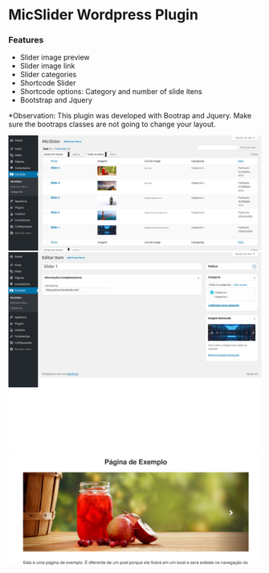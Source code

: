# MicSlider Wordpress Plugin

### Features

- Slider image preview
- Slider image link
- Slider categories
- Shortcode Slider
- Shortcode options: Category and number of slide itens
- Bootstrap and Jquery

*Observation: This plugin was developed with Bootrap and Jquery. Make sure the bootraps classes are not going to change your layout.

![alt text](https://raw.githubusercontent.com/michelmotta/MicSlider/master/screenshots/01.png)
![alt text](https://raw.githubusercontent.com/michelmotta/MicSlider/master/screenshots/02.png)
![alt text](https://raw.githubusercontent.com/michelmotta/MicSlider/master/screenshots/03.png)